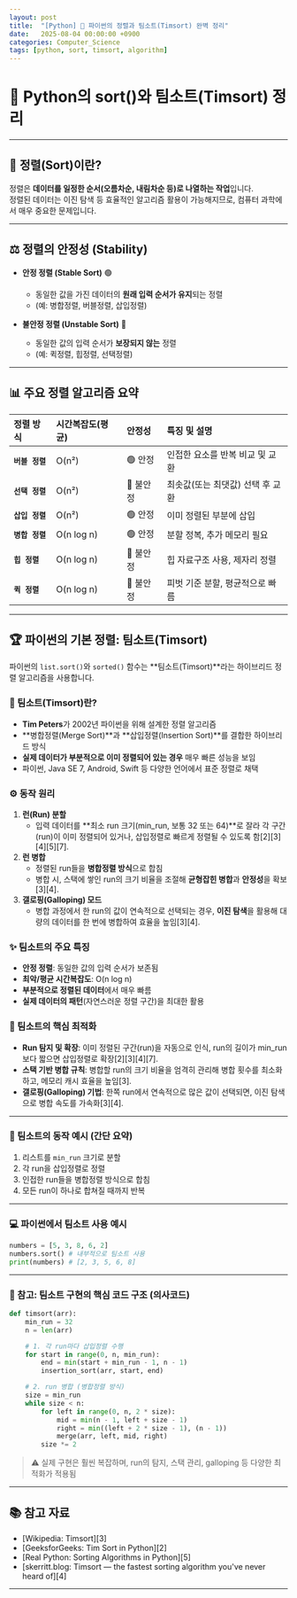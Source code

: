 ```yaml
---
layout: post
title:  "[Python] 🐍 파이썬의 정렬과 팀소트(Timsort) 완벽 정리"
date:   2025-08-04 00:00:00 +0900
categories: Computer_Science
tags: [python, sort, timsort, algorithm]
---
```


# 🐍 Python의 sort()와 팀소트(Timsort) 정리

---

## 🎯 정렬(Sort)이란?

정렬은 **데이터를 일정한 순서(오름차순, 내림차순 등)로 나열하는 작업**입니다.  
정렬된 데이터는 이진 탐색 등 효율적인 알고리즘 활용이 가능해지므로, 컴퓨터 과학에서 매우 중요한 문제입니다.

---

## ⚖️ 정렬의 안정성 (Stability)

-   **안정 정렬 (Stable Sort)** 🟢
    -   동일한 값을 가진 데이터의 **원래 입력 순서가 유지**되는 정렬
    -   (예: 병합정렬, 버블정렬, 삽입정렬)

-   **불안정 정렬 (Unstable Sort)** 🔴
    -   동일한 값의 입력 순서가 **보장되지 않는** 정렬
    -   (예: 퀵정렬, 힙정렬, 선택정렬)

---

## 📊 주요 정렬 알고리즘 요약

| 정렬 방식 | 시간복잡도(평균) | 안정성 | 특징 및 설명 |
| :--- | :--- | :--- | :--- |
| **`버블 정렬`** | O(n²) | 🟢 안정 | 인접한 요소를 반복 비교 및 교환 |
| **`선택 정렬`** | O(n²) | 🔴 불안정 | 최솟값(또는 최댓값) 선택 후 교환 |
| **`삽입 정렬`** | O(n²) | 🟢 안정 | 이미 정렬된 부분에 삽입 |
| **`병합 정렬`** | O(n log n) | 🟢 안정 | 분할 정복, 추가 메모리 필요 |
| **`힙 정렬`** | O(n log n) | 🔴 불안정 | 힙 자료구조 사용, 제자리 정렬 |
| **`퀵 정렬`** | O(n log n) | 🔴 불안정 | 피벗 기준 분할, 평균적으로 빠름 |

---

## 🏆 파이썬의 기본 정렬: 팀소트(Timsort)

파이썬의 `list.sort()`와 `sorted()` 함수는 **팀소트(Timsort)**라는 하이브리드 정렬 알고리즘을 사용합니다.

### 🤔 팀소트(Timsort)란?

-   **Tim Peters**가 2002년 파이썬을 위해 설계한 정렬 알고리즘
-   **병합정렬(Merge Sort)**과 **삽입정렬(Insertion Sort)**를 결합한 하이브리드 방식
-   **실제 데이터가 부분적으로 이미 정렬되어 있는 경우** 매우 빠른 성능을 보임
-   파이썬, Java SE 7, Android, Swift 등 다양한 언어에서 표준 정렬로 채택

### ⚙️ 동작 원리

1.  **런(Run) 분할**
    -   입력 데이터를 **최소 run 크기(min_run, 보통 32 또는 64)**로 잘라
        각 구간(run)이 이미 정렬되어 있거나,
        삽입정렬로 빠르게 정렬될 수 있도록 함[2][3][4][5][7].
2.  **런 병합**
    -   정렬된 run들을 **병합정렬 방식**으로 합침
    -   병합 시, 스택에 쌓인 run의 크기 비율을 조절해
        **균형잡힌 병합**과 **안정성**을 확보[3][4].
3.  **갤로핑(Galloping) 모드**
    -   병합 과정에서 한 run의 값이 연속적으로 선택되는 경우,
        **이진 탐색**을 활용해 대량의 데이터를 한 번에 병합하여 효율을 높임[3][4].

### ✨ 팀소트의 주요 특징

-   **안정 정렬**: 동일한 값의 입력 순서가 보존됨
-   **최악/평균 시간복잡도**: O(n log n)
-   **부분적으로 정렬된 데이터**에서 매우 빠름
-   **실제 데이터의 패턴**(자연스러운 정렬 구간)을 최대한 활용

### 🚀 팀소트의 핵심 최적화

-   **Run 탐지 및 확장**: 이미 정렬된 구간(run)을 자동으로 인식,
    run의 길이가 min_run보다 짧으면 삽입정렬로 확장[2][3][4][7].
-   **스택 기반 병합 규칙**:
    병합할 run의 크기 비율을 엄격히 관리해
    병합 횟수를 최소화하고, 메모리 캐시 효율을 높임[3].
-   **갤로핑(Galloping) 기법**:
    한쪽 run에서 연속적으로 많은 값이 선택되면,
    이진 탐색으로 병합 속도를 가속화[3][4].

---

### 📝 팀소트의 동작 예시 (간단 요약)

1.  리스트를 `min_run` 크기로 분할
2.  각 run을 삽입정렬로 정렬
3.  인접한 run들을 병합정렬 방식으로 합침
4.  모든 run이 하나로 합쳐질 때까지 반복

---

### 💻 파이썬에서 팀소트 사용 예시

```python
numbers = [5, 3, 8, 6, 2]
numbers.sort() # 내부적으로 팀소트 사용
print(numbers) # [2, 3, 5, 6, 8]
```

---

### 📜 참고: 팀소트 구현의 핵심 코드 구조 (의사코드)

```python
def timsort(arr):
    min_run = 32
    n = len(arr)

    # 1. 각 run마다 삽입정렬 수행
    for start in range(0, n, min_run):
        end = min(start + min_run - 1, n - 1)
        insertion_sort(arr, start, end)

    # 2. run 병합 (병합정렬 방식)
    size = min_run
    while size < n:
        for left in range(0, n, 2 * size):
            mid = min(n - 1, left + size - 1)
            right = min((left + 2 * size - 1), (n - 1))
            merge(arr, left, mid, right)
        size *= 2
```

> ⚠️ 실제 구현은 훨씬 복잡하며, run의 탐지, 스택 관리, galloping 등 다양한 최적화가 적용됨

---

## 📚 참고 자료

-   [Wikipedia: Timsort][3]
-   [GeeksforGeeks: Tim Sort in Python][2]
-   [Real Python: Sorting Algorithms in Python][5]
-   [skerritt.blog: Timsort — the fastest sorting algorithm you've never heard of][4]

---
